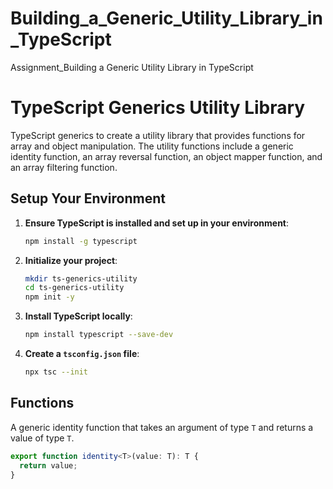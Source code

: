 # Building_a_Generic_Utility_Library_in_TypeScript
Assignment_Building a Generic Utility Library in TypeScript

# TypeScript Generics Utility Library

TypeScript generics to create a utility library that provides functions for array and object manipulation. The utility functions include a generic identity function, an array reversal function, an object mapper function, and an array filtering function. 

## Setup Your Environment

1. **Ensure TypeScript is installed and set up in your environment**:
    ```bash
    npm install -g typescript
    ```

2. **Initialize your project**:
    ```bash
    mkdir ts-generics-utility
    cd ts-generics-utility
    npm init -y
    ```

3. **Install TypeScript locally**:
    ```bash
    npm install typescript --save-dev
    ```

4. **Create a `tsconfig.json` file**:
    ```bash
    npx tsc --init
    ```

## Functions

A generic identity function that takes an argument of type `T` and returns a value of type `T`.

```typescript
export function identity<T>(value: T): T {
  return value;
}
